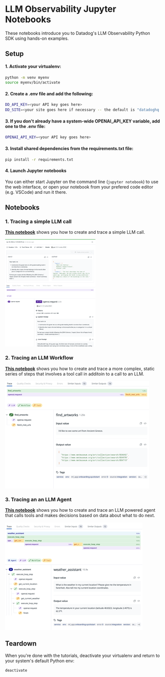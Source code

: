 # LLM Observability Jupyter Notebooks

These notebooks introduce you to Datadog's LLM Observability Python SDK using hands-on examples. 

## Setup

#### 1. Activate your virtualenv:

```bash
python -m venv myenv
source myenv/bin/activate
```

#### 2. Create a .env file and add the following:

```bash
DD_API_KEY=<your API key goes here>
DD_SITE=<your site goes here if necessary -- the default is "datadoghq.com">
```

#### 3. If you don't already have a system-wide OPENAI_API_KEY variable, add one to the .env file:

```bash
OPENAI_API_KEY=<your API key goes here>
```

#### 3. Install shared dependencies from the requirements.txt file:

```bash
pip install -r requirements.txt
```

#### 4. Launch Jupyter notebooks
You can either start Jupyter on the command line (`jupyter notebook`) to use the web interface, or open your notebook from your prefered code editor (e.g. VSCode) and run it there.

## Notebooks

### 1. Tracing a simple LLM call

**[This notebook](./1-llm-span.ipynb)** shows you how to create and trace a simple LLM call.

<img src="./images/llm-span.png" height="350" > 

### 2. Tracing an LLM Workflow

**[This notebook](./2-workflow-span.ipynb)** shows you how to create and trace a more complex, static series of steps that involves a tool call in additoin to a call to an LLM.

<img src="./images/workflow-span.png" height="350" > 

### 3. Tracing an an LLM Agent

**[This notebook](./3-agent-span.ipynb)** shows you how to create and trace an LLM powered agent that calls tools and makes decisions based on data about what to do next.

<img src="./images/agent-span.png" height="350" > 

## Teardown

When you're done with the tutorials, deactivate your virtualenv and return to your system's default Python env:

```bash
deactivate
```

